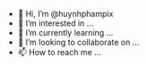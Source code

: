 - 👋 Hi, I’m @huynhphampix
- 👀 I’m interested in ...
- 🌱 I’m currently learning ...
- 💞️ I’m looking to collaborate on ...
- 📫 How to reach me ...

<!---
huynhphampix/huynhphampix is a ✨ special ✨ repository because its `README.md` (this file) appears on your GitHub profile.
You can click the Preview link to take a look at your changes.
--->
